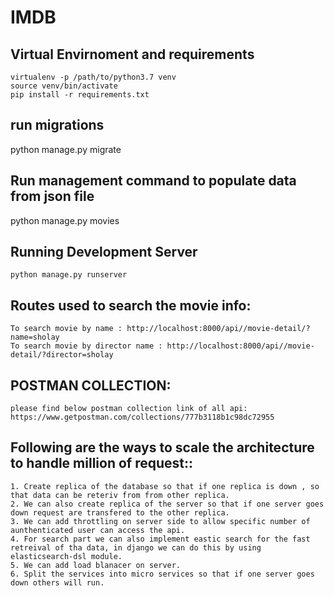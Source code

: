 IMDB
=========

## Virtual Envirnoment and requirements

    virtualenv -p /path/to/python3.7 venv
    source venv/bin/activate
    pip install -r requirements.txt

## run migrations
   
   python manage.py migrate


## Run management command to populate data from json file

   python manage.py movies

## Running Development Server

    python manage.py runserver

## Routes used to search the movie info:
    To search movie by name : http://localhost:8000/api//movie-detail/?name=sholay
    To search movie by director name : http://localhost:8000/api//movie-detail/?director=sholay
    
## POSTMAN COLLECTION:
    please find below postman collection link of all api:
    https://www.getpostman.com/collections/777b3118b1c98dc72955
    
## Following are the ways to scale the architecture to handle million of request::
    1. Create replica of the database so that if one replica is down , so that data can be reteriv from from other replica.
    2. We can also create replica of the server so that if one server goes down request are transfered to the other replica.
    3. We can add throttling on server side to allow specific number of aunthenticated user can access the api.
    4. For search part we can also implement eastic search for the fast retreival of tha data, in django we can do this by using elasticsearch-dsl module.    
    5. We can add load blanacer on server.
    6. Split the services into micro services so that if one server goes down others will run.  